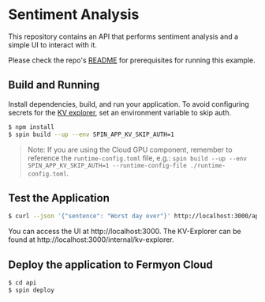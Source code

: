 # Sentiment Analysis

This repository contains an API that performs sentiment analysis and a simple UI to interact with it.

Please check the repo's [README](../README.md#prerequisites) for prerequisites for running this example.

## Build and Running 

Install dependencies, build, and run your application. To avoid configuring secrets for the [KV explorer](https://developer.fermyon.com/hub/preview/template_kv_explorer), set an environment variable to skip auth.
```bash
$ npm install 
$ spin build --up --env SPIN_APP_KV_SKIP_AUTH=1
```

> Note: If you are using the Cloud GPU component, remember to reference the `runtime-config.toml` file, e.g.: `spin build --up --env SPIN_APP_KV_SKIP_AUTH=1 --runtime-config-file ./runtime-config.toml`.

## Test the Application

```bash
$ curl --json '{"sentence": "Worst day ever"}' http://localhost:3000/api/sentiment-analysis
```

You can access the UI at http://localhost:3000. The KV-Explorer can be found at http://localhost:3000/internal/kv-explorer.

## Deploy the application to Fermyon Cloud

```bash
$ cd api
$ spin deploy
```
